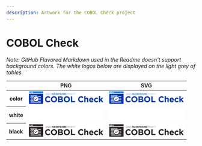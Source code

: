 ```yaml
---
description: Artwork for the COBOL Check project
---
```


# COBOL Check

*Note: GitHub Flavored Markdown used in the Readme doesn't support background colors. The white logos below are displayed on the light grey of tables.*

<table class="logos-table">
	<thead>
		<tr>
			<th></th>
			<th>PNG</th>
			<th>SVG</th>
		</tr>
	</thead>	
    <tbody>
		<tr>
			<th>color</th>
			<td><a href="color/cobol-check-color.png" download><img src="color/cobol-check-color.png" width="200"></a></td>
			<td><a href="color/cobol-check-color.svg" download><img src="color/cobol-check-color.svg" width="200"></a></td>
		</tr>
		<tr>
			<th>white</th>
			<td><a href="white/cobol-check-white.png" download><img src="white/cobol-check-white.png" width="200"></a></td>
			<td><a href="white/cobol-check-white.svg" download><img src="white/cobol-check-white.svg" width="200"></a></td>
		</tr>
		<tr>
			<th>black</th>
			<td><a href="black/cobol-check-black.png" download><img src="black/cobol-check-black.png" width="200"></a></td>
			<td><a href="black/cobol-check-black.svg" download><img src="black/cobol-check-black.svg" width="200"></a></td>
		</tr>
	</tbody>	
</table>



